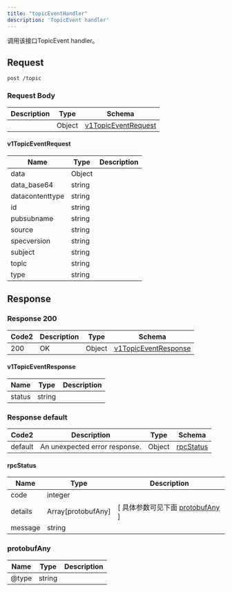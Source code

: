 ```yaml
---
title: "topicEventHandler"
description: 'TopicEvent handler'
---
```



调用该接口TopicEvent handler。



## Request


```
post /topic
```







### Request Body


 
| Description | Type | Schema |
| ----------- | ------ | ------ |
|  | Object | [v1TopicEventRequest](#v1TopicEventRequest) |

#### v1TopicEventRequest

| Name | Type | Description | 
| ---- | ---- | ----------- |    
| data | Object |    |      
| data_base64 | string |  |      
| datacontenttype | string |  |      
| id | string |  |      
| pubsubname | string |  |      
| source | string |  |      
| specversion | string |  |      
| subject | string |  |      
| topic | string |  |      
| type | string |  |   


  
    
          
     
   
     
   
     
   
     
   
     
   
     
   
     
   
     
   
     
   
     
 
 





## Response



### Response  200

 
| Code2 | Description | Type | Schema |
| ---- | ----------- | ------ | ------ |
| 200 | OK | Object | [v1TopicEventResponse](#v1TopicEventResponse) |

#### v1TopicEventResponse

| Name | Type | Description | 
| ---- | ---- | ----------- |     
| status | string |  |   


  
     
 
 


 


### Response  default

 
| Code2 | Description | Type | Schema |
| ---- | ----------- | ------ | ------ |
| default | An unexpected error response. | Object | [rpcStatus](#rpcStatus) |

#### rpcStatus

| Name | Type | Description | 
| ---- | ---- | ----------- |     
| code | integer |  |          
| details | Array[protobufAny] |  [ 具体参数可见下面 [protobufAny](#protobufAny) ] |       
| message | string |  |   


  
     
   
       
         
### protobufAny
| Name | Type | Description | 
| ---- | ---- | ----------- |     
| @type | string |  |   


  
     
 
 


          
     
   
     
 
 


 


